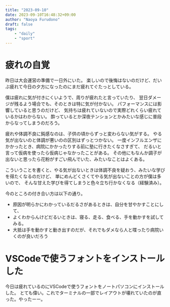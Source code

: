 ```yaml
---
title: "2023-09-10"
date: 2023-09-10T16:48:32+09:00
author: "Naoya Furudono"
draft: false
tags:
    - "daily"
    - "sport"
---
```


# 疲れの自覚

昨日は大会運営の準備で一日外にいた。
楽しいので後悔はないのだけど、だいぶ疲れて今日の夕方になったのにまだ疲れてぐたっとしている。

僕は疲れに気が付きにくいようで、周りが疲れたと言っていたり、
翌日ダメージが残るよう場合でも、そのときは特に気が付かない。
パフォーマンスには影響していると思うのだけど、
気持ちは疲れていないので実際どれくらい疲れているかはわからない。
酔っているとか深夜テンションとかみたいな感じに普段からなってしまうのだろう。

疲れや体調不良に鈍感なのは、子供の頃からずっと変わらない気がする。
やる気が出ないのと体調が悪いのの区別はずっとつかない。
一度インフルエンザにかかったとき、病院にかかったりする前に塾に行きたくなさすぎて、
だるいと言って仮病を使ったら仮病じゃなかったことがある。
その他にもなんか調子が出ないと思ったら花粉がすごい飛んでいた、みたいなことはよくある。

こういうことを書くと、やる気が出ないときは体調不良を疑おう、みたいな学びを得たくなるのだけど、
単にめんどくさくてやる気が出ないことの方が僕は多いので、
そんな甘えた学びを得てしまうと色々立ち行かなくなる（経験済み）。

今のところの付き合い方は以下の通り。

- 原因が明らかにわかっているだるさがあるときは、自分を甘やかすことにして、
- よくわからんけどだるいときは、寝る、走る、食べる、手を動かすを試してみる。
- 大抵は手を動かすと動き出すのだが、それでもダメなら人と喋ったり病院いくのが良いだろう

# VSCodeで使うフォントをインストールした

今日は疲れているのにVSCodeで使うフォントをノートパソコンにインストールした。
とても偉い。これでターミナルの一部でレイアウトが壊れていたのが直った。やったーー。

